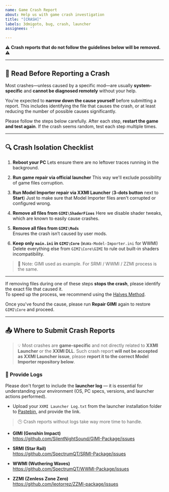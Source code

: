 ```yaml
---
name: Game Crash Report
about: Help us with game crash investigation
title: "[CRASH]"
labels: 3dmigoto, bug, crash, launcher
assignees: ''

---
```


⚠️ **Crash reports that do not follow the guidelines below will be removed.** ⚠️

---

## 📌 Read Before Reporting a Crash

Most crashes—unless caused by a specific mod—are usually **system-specific** and **cannot be diagnosed remotely** without your help.

You're expected to **narrow down the cause yourself** before submitting a report. This includes identifying the file that causes the crash, or at least reducing the number of possible causes significantly.

Please follow the steps below carefully. After each step, **restart the game and test again**. If the crash seems random, test each step multiple times.

---

## 🔍 Crash Isolation Checklist

1. **Reboot your PC**
   Lets ensure there are no leftover traces running in the background.

2. **Run game repair via official launcher**
  This way we'll exclude possibility of game files corruption.

3. **Run Model Importer repair via XXMI Launcher** (**3-dots button** next to **Start**)
  Just to make sure that Model Importer files aren't corrupted or configured wrong.

4. **Remove all files from `GIMI\ShaderFixes`**
   Here we disable shader tweaks, which are known to easily cause crashes.

5. **Remove all files from `GIMI\Mods`**  
   Ensures the crash isn’t caused by user mods.

6. **Keep only `main.ini` in `GIMI\Core`**  (`WuWa-Model-Importer.ini` for WWMI)
   Delete everything else from `GIMI\Core\GIMI` to rule out built-in shaders incompatibility.

> 📝 Note: GIMI used as example. For SRMI / WWMI / ZZMI process is the same.

---

If removing files during one of these steps **stops the crash**, please identify the exact file that caused it.  
To speed up the process, we recommend using the [Halves Method](https://leotorrez.github.io/modding/guides/troubleshooting#the-halves-method).

Once you've found the cause, please run **Repair GIMI** again to restore `GIMI\Core` and proceed.

---

## 📤 Where to Submit Crash Reports

> 💡 Most crashes are **game-specific** and not directly related to **XXMI Launcher** or the **XXMI DLL**. Such crash report **will not be accepted as XXMI Launcher issue**, please **report it to the correct Model Importer repository below**.

### **📄 Provide Logs**
Please don't forget to include the **launcher log**  — it is essential for understanding your environment (OS, PC specs, versions, and launcher actions performed).

- Upload your `XXMI Launcher Log.txt` from the launcher installation folder to [Pastebin](https://pastebin.com), and provide the link.

> 🕒 Crash reports without logs take way more time to handle.

- **GIMI (Genshin Impact)**  
  https://github.com/SilentNightSound/GIMI-Package/issues

- **SRMI (Star Rail)**  
  https://github.com/SpectrumQT/SRMI-Package/issues

- **WWMI (Wuthering Waves)**  
  https://github.com/SpectrumQT/WWMI-Package/issues

- **ZZMI (Zenless Zone Zero)**  
  https://github.com/leotorrez/ZZMI-package/issues
